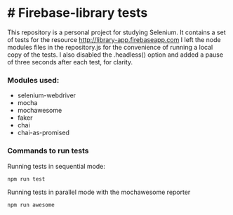 # # Firebase-library tests

This repository is a personal project for studying Selenium.
It contains a set of tests for the resource http://library-app.firebaseapp.com
I left the node modules files in the repository.js for the convenience of running a local copy of the tests. I also disabled the .headless() option and added a pause of three seconds after each test, for clarity.

### Modules used:
- selenium-webdriver
- mocha
- mochawesome
- faker
- chai
- chai-as-promised

### Commands to run tests
Running tests in sequential mode:
``` sh
npm run test
```
Running tests in parallel mode with the mochawesome reporter
```sh
npm run awesome
```
